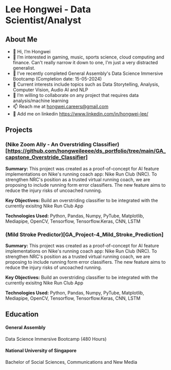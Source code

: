 # Lee Hongwei - Data Scientist/Analyst

## About Me
- 👋 Hi, I’m Hongwei
- 👀 I’m interested in gaming, music, sports science, cloud computing and finance. Can't really narrow it down to one, I'm just a very distracted generalist.
- 🌱 I’ve recently completed General Assembly's Data Science Immersive Bootcamp (Completion date: 15-05-2024)
- 🔎 Current interests include topics such as Data Storytelling, Analysis, Computer Vision, Audio AI and NLP
- 💞️ I’m willing to collaborate on any project that requires data analysis/machine learning
- 📫 Reach me at hongwei.careers@gmail.com
- 💬 Add me on linkedin https://www.linkedin.com/in/hongwei-lee/

## Projects
### (Nike Zoom Ally - An Overstriding Classifier)[https://github.com/hongweileeee/ds_portfolio/tree/main/GA_capstone_Overstride_Classifier]
**Summary:** This project was created as a proof-of-concept for AI feature implementations on Nike's running coach app: Nike Run Club (NRC). To strengthen NRC's position as a trusted virtual running coach, we are proposing to include running form error classifiers. The new feature aims to reduce the injury risks of uncoached running. 

**Key Objectives:** Build an overstriding classifier to be integrated with the currently exisitng Nike Run Club App

**Technologies Used:** Python, Pandas, Numpy, PyTube, Matplotlib, Mediapipe, OpenCV, Tensorflow, Tensorflow.Keras, CNN, LSTM

### (Mild Stroke Predictor)[GA_Project-4_Mild_Stroke_Prediction]
**Summary:** This project was created as a proof-of-concept for AI feature implementations on Nike's running coach app: Nike Run Club (NRC). To strengthen NRC's position as a trusted virtual running coach, we are proposing to include running form error classifiers. The new feature aims to reduce the injury risks of uncoached running. 

**Key Objectives:** Build an overstriding classifier to be integrated with the currently exisitng Nike Run Club App

**Technologies Used:** Python, Pandas, Numpy, PyTube, Matplotlib, Mediapipe, OpenCV, Tensorflow, Tensorflow.Keras, CNN, LSTM

## Education

#### General Assembly
Data Science Immersive Bootcamp (480 Hours)

#### National University of Singapore
Bachelor of Social Sciences, Communications and New Media

